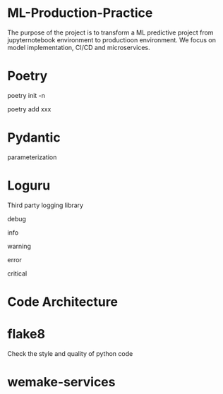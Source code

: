 # ML-Production-Practice
The purpose of the project is to transform a ML predictive project from jupyternotebook environment to productioon environment. We focus on model implementation, CI/CD and microservices. 
# Poetry 

poetry init -n

poetry add xxx

# Pydantic 
parameterization

# Loguru
Third party logging library 

debug

info 

warning

error

critical

# Code Architecture 

# flake8 
Check the style and quality of python code
# wemake-services
